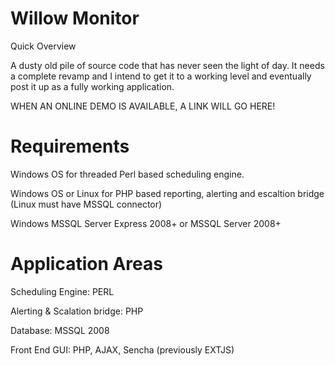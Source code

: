 Willow Monitor
==============

Quick Overview

A dusty old pile of source code that has never seen the light of day. It needs a complete revamp and I intend to get it to a working level 
and eventually post it up as a fully working application.

WHEN AN ONLINE DEMO IS AVAILABLE, A LINK WILL GO HERE!

Requirements
============

Windows OS for threaded Perl based scheduling engine. 

Windows OS or Linux for PHP based reporting, alerting and escaltion bridge (Linux must have MSSQL connector)

Windows MSSQL Server Express 2008+ or MSSQL Server 2008+


Application Areas
=================

Scheduling Engine: PERL

Alerting & Scalation bridge: PHP

Database: MSSQL 2008

Front End GUI: PHP, AJAX, Sencha (previously EXTJS)


